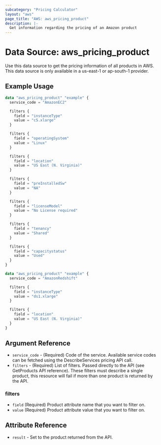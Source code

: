 ```yaml
---
subcategory: "Pricing Calculator"
layout: "aws"
page_title: "AWS: aws_pricing_product"
description: |-
  Get information regarding the pricing of an Amazon product
---
```


# Data Source: aws_pricing_product

Use this data source to get the pricing information of all products in AWS.
This data source is only available in a us-east-1 or ap-south-1 provider.

## Example Usage

```terraform
data "aws_pricing_product" "example" {
  service_code = "AmazonEC2"

  filters {
    field = "instanceType"
    value = "c5.xlarge"
  }

  filters {
    field = "operatingSystem"
    value = "Linux"
  }

  filters {
    field = "location"
    value = "US East (N. Virginia)"
  }

  filters {
    field = "preInstalledSw"
    value = "NA"
  }

  filters {
    field = "licenseModel"
    value = "No License required"
  }

  filters {
    field = "tenancy"
    value = "Shared"
  }

  filters {
    field = "capacitystatus"
    value = "Used"
  }
}
```

```terraform
data "aws_pricing_product" "example" {
  service_code = "AmazonRedshift"

  filters {
    field = "instanceType"
    value = "ds1.xlarge"
  }

  filters {
    field = "location"
    value = "US East (N. Virginia)"
  }
}
```

## Argument Reference

* `service_code` - (Required) Code of the service. Available service codes can be fetched using the DescribeServices pricing API call.
* `filters` - (Required) List of filters. Passed directly to the API (see GetProducts API reference). These filters must describe a single product, this resource will fail if more than one product is returned by the API.

### filters

* `field` (Required) Product attribute name that you want to filter on.
* `value` (Required) Product attribute value that you want to filter on.

## Attribute Reference

* `result` - Set to the product returned from the API.

